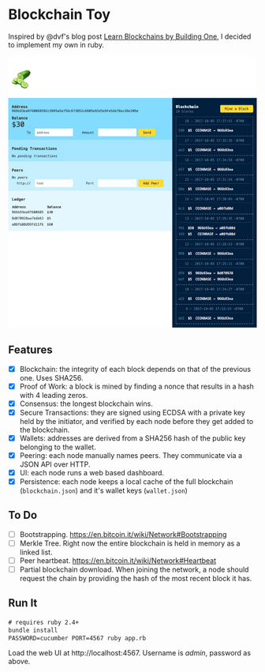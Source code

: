 # Blockchain Toy

Inspired by @dvf's blog post [Learn Blockchains by Building One](https://hackernoon.com/learn-blockchains-by-building-one-117428612f46), I decided to implement my own in ruby.

![dashboard](/dashboard.png?raw=true "Dashboard")

## Features

- [x] Blockchain: the integrity of each block depends on that of the previous one. Uses SHA256.
- [x] Proof of Work: a block is mined by finding a nonce that results in a hash with 4 leading zeros.
- [x] Consensus: the longest blockchain wins.
- [x] Secure Transactions: they are signed using ECDSA with a private key held by the initiator, and verified by each node before they get added to the blockchain.
- [x] Wallets: addresses are derived from a SHA256 hash of the public key belonging to the wallet.
- [x] Peering: each node manually names peers. They communicate via a JSON API over HTTP.
- [x] UI: each node runs a web based dashboard.
- [x] Persistence: each node keeps a local cache of the full blockchain (`blockchain.json`) and it's wallet keys (`wallet.json`)

## To Do

- [ ] Bootstrapping. https://en.bitcoin.it/wiki/Network#Bootstrapping
- [ ] Merkle Tree. Right now the entire blockchain is held in memory as a linked list.
- [ ] Peer heartbeat. https://en.bitcoin.it/wiki/Network#Heartbeat
- [ ] Partial blockchain download. When joining the network, a node should request the chain by providing the hash of the most recent block it has.

## Run It

```
# requires ruby 2.4+
bundle install
PASSWORD=cucumber PORT=4567 ruby app.rb
```

Load the web UI at http://localhost:4567. Username is *admin*, password as above.
